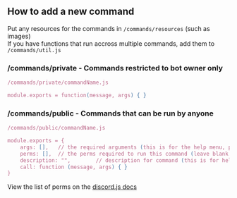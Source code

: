 ## How to add a new command
Put any resources for the commands in `/commands/resources` (such as images)  
If you have functions that run accross multiple commands, add them to `/commands/util.js`
### /commands/private - Commands restricted to bot owner only  
```javascript
/commands/private/commandName.js

module.exports = function(message, args) { }
```
### /commands/public - Commands that can be run by anyone  
```javascript
/commands/public/commandName.js

module.exports = {
	args: [],	// the required arguments (this is for the help menu, please wrap each on in <>, set this to a string if the amount of arguments isn't static, if it's a string wrap it in [])
	perms: [],	// the perms required to run this command (leave blank for anyone to be able to run it)
    description: "",		// description for command (this is for help menu, try to keep it short)
    call: function (message, args) { }
}
```
View the list of perms on the [discord.js docs](https://discord.js.org/#/docs/main/stable/class/Permissions?scrollTo=s-FLAGS)
